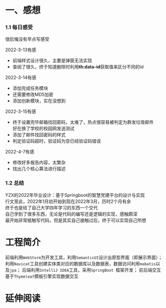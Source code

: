 # 一、感想

### 1.1 每日感受
很后悔没有早点写感受  

2022-3-13有感
- 前端样式设计很久，主要是弹窗无法实现
- 查阅了很久，终于知道删除时利用**th:data-id**获取值来区分不同的id

2022-3-14有感
- 添加完成任务模块
- 还需要修改MD5加密
- 添加创新模块，实在没想到

2022-3-15有感
- 终于设置完毕邮箱找回密码，太难了，热点很容易被判定为群发垃圾邮件  
好在换了学校的校园网发送测试
- 添加了邮件找回密码的样式
- 判定验证码超时，验证码为空已经验证码错误

2022-4-7有感  
- 修改好多报告内容，太繁杂
- 找出几个核心算法进行描述

### 1.2 总结
YZX的2022年毕业设计：基于Springboot的智慧党建平台的设计与实现  
行文至此，2022年1月初开始到现在2022年3月，历时2个月有余  
终于也是给了自己大学四年学习的东西一个交代  
自己学到了很多东西，无论是代码的编写还是逻辑的实现，感触颇深  
最开始非常抵触写代码，但是其实自己接触过后，终于可以实现自己所想

# 工程简介

前端利用`WebStorm`为开发工具，利用`SemanticUI`设计出原型界面（即展示界面）；
利用`Navicat`工具创建实体类对应的数据库以及数据表，数据访问利用`mabatis`以及`jpa`；
后端利用`IntelliJ IDEA`工具，采用`SpringBoot `框架开发；
前后端交互基于`Thymeleaf`模板引擎实现数据交互

# 延伸阅读

